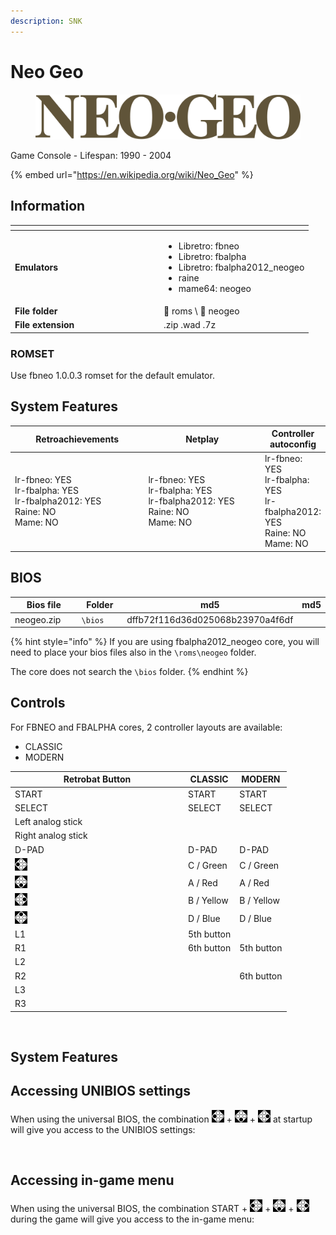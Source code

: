 ```yaml
---
description: SNK
---
```


# Neo Geo

<div align="left">

<figure><img src="https://raw.githubusercontent.com/fabricecaruso/es-theme-carbon/52ff37c9e265587d006945a2ba695b5a962b3a3d/art/logos/neogeo.svg" alt=""><figcaption></figcaption></figure>

</div>

Game Console - Lifespan: 1990 - 2004

{% embed url="https://en.wikipedia.org/wiki/Neo_Geo" %}

## Information

<table data-header-hidden><thead><tr><th width="224"></th><th></th></tr></thead><tbody><tr><td><strong>Emulators</strong></td><td><ul><li>Libretro: fbneo</li><li>Libretro: fbalpha</li><li>Libretro: fbalpha2012_neogeo</li><li>raine</li><li>mame64: neogeo</li></ul></td></tr><tr><td><strong>File folder</strong></td><td><span data-gb-custom-inline data-tag="emoji" data-code="1f4c2">📂</span> roms \ <span data-gb-custom-inline data-tag="emoji" data-code="1f4c2">📂</span> neogeo</td></tr><tr><td><strong>File extension</strong></td><td>.zip .wad .7z</td></tr></tbody></table>

### ROMSET&#x20;

Use fbneo 1.0.0.3 romset for the default emulator.

## System Features

<table><thead><tr><th width="256">Retroachievements</th><th width="243">Netplay</th><th>Controller autoconfig</th></tr></thead><tbody><tr><td>lr-fbneo: YES<br>lr-fbalpha: YES<br>lr-fbalpha2012: YES<br>Raine: NO<br>Mame: NO</td><td>lr-fbneo: YES<br>lr-fbalpha: YES<br>lr-fbalpha2012: YES<br>Raine: NO<br>Mame: NO</td><td>lr-fbneo: YES<br>lr-fbalpha: YES<br>lr-fbalpha2012: YES<br>Raine: NO<br>Mame: NO</td></tr></tbody></table>

## BIOS

<table><thead><tr><th width="154">Bios file</th><th width="108">Folder</th><th>md5</th><th data-hidden>md5</th></tr></thead><tbody><tr><td>neogeo.zip</td><td><code>\bios</code></td><td>dffb72f116d36d025068b23970a4f6df</td><td></td></tr></tbody></table>

{% hint style="info" %}
If you are using fbalpha2012\_neogeo core, you will need to place your bios files also in the `\roms\neogeo` folder.

The core does not search the `\bios` folder.
{% endhint %}

## Controls

For FBNEO and FBALPHA cores, 2 controller layouts are available:

* CLASSIC
* MODERN

<table><thead><tr><th width="263">Retrobat Button</th><th>CLASSIC</th><th>MODERN</th></tr></thead><tbody><tr><td>START</td><td>START</td><td>START</td></tr><tr><td>SELECT</td><td>SELECT</td><td>SELECT</td></tr><tr><td>Left analog stick</td><td></td><td></td></tr><tr><td>Right analog stick</td><td></td><td></td></tr><tr><td>D-PAD</td><td>D-PAD</td><td>D-PAD</td></tr><tr><td><img src="../../../../.gitbook/assets/image (43).png" alt=""></td><td>C / Green</td><td>C / Green</td></tr><tr><td><img src="../../../../.gitbook/assets/image (25).png" alt=""></td><td>A / Red</td><td>A / Red</td></tr><tr><td><img src="../../../../.gitbook/assets/image (11).png" alt=""></td><td>B / Yellow</td><td>B / Yellow</td></tr><tr><td><img src="../../../../.gitbook/assets/image (45).png" alt=""></td><td>D / Blue</td><td>D / Blue</td></tr><tr><td>L1</td><td>5th button</td><td></td></tr><tr><td>R1</td><td>6th button</td><td>5th button</td></tr><tr><td>L2</td><td></td><td></td></tr><tr><td>R2</td><td></td><td>6th button</td></tr><tr><td>L3</td><td></td><td></td></tr><tr><td>R3</td><td></td><td></td></tr></tbody></table>

<div align="left">

<figure><img src="https://i.imgur.com/6BAcHeJ.png" alt=""><figcaption></figcaption></figure>

</div>

## System Features

## Accessing UNIBIOS settings

When using the universal BIOS, the combination ![](<../../../../.gitbook/assets/image (43).png>) + ![](<../../../../.gitbook/assets/image (25).png>) + ![](<../../../../.gitbook/assets/image (11).png>) at startup will give you access to the UNIBIOS settings:

<div align="left">

<figure><img src="https://i.imgur.com/zdbCnw5.png" alt=""><figcaption></figcaption></figure>

</div>

## Accessing in-game menu

When using the universal BIOS, the combination START + ![](<../../../../.gitbook/assets/image (43).png>) + ![](<../../../../.gitbook/assets/image (25).png>) + ![](<../../../../.gitbook/assets/image (11).png>) during the game will give you access to the in-game menu:

<div align="left">

<figure><img src="https://i.imgur.com/7SlsT4U.png" alt=""><figcaption></figcaption></figure>

</div>
